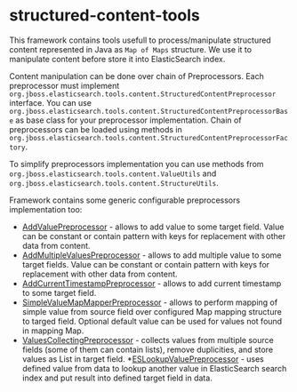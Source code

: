 structured-content-tools
========================

This framework contains tools usefull to process/manipulate structured content represented in Java as `Map of Maps` structure. 
We use it to manipulate content before store it into ElasticSearch index.

Content manipulation can be done over chain of Preprocessors. Each preprocessor must implement `org.jboss.elasticsearch.tools.content.StructuredContentPreprocessor` interface.
You can use `org.jboss.elasticsearch.tools.content.StructuredContentPreprocessorBase` as base class for your preprocessor implementation.
Chain of preprocessors can be loaded using methods in `org.jboss.elasticsearch.tools.content.StructuredContentPreprocessorFactory`.

To simplify preprocessors implementation you can use methods from `org.jboss.elasticsearch.tools.content.ValueUtils` and `org.jboss.elasticsearch.tools.content.StructureUtils`.

Framework contains some generic configurable preprocessors implementation too:
* [AddValuePreprocessor](https://github.com/jbossorg/structured-content-tools/blob/master/src/main/java/org/jboss/elasticsearch/tools/content/AddValuePreprocessor.java) - allows to add value to some target field. Value can be constant or contain pattern with keys for replacement with other data from content.
* [AddMultipleValuesPreprocessor](https://github.com/jbossorg/structured-content-tools/blob/master/src/main/java/org/jboss/elasticsearch/tools/content/AddMultipleValuesPreprocessor.java) - allows to add multiple value to some target fields. Value can be constant or contain pattern with keys for replacement with other data from content.
* [AddCurrentTimestampPreprocessor](https://github.com/jbossorg/structured-content-tools/blob/master/src/main/java/org/jboss/elasticsearch/tools/content/AddCurrentTimestampPreprocessor.java) - allows to add current timestamp to some target field.
* [SimpleValueMapMapperPreprocessor](https://github.com/jbossorg/structured-content-tools/blob/master/src/main/java/org/jboss/elasticsearch/tools/content/SimpleValueMapMapperPreprocessor.java) - allows to perform mapping of simple value from source field over configured Map mapping structure to targed field. Optional default value can be used for values not found in mapping Map.
* [ValuesCollectingPreprocessor](https://github.com/jbossorg/structured-content-tools/blob/master/src/main/java/org/jboss/elasticsearch/tools/content/ValuesCollectingPreprocessor.java) - collects values from multiple source fields (some of them can contain lists), remove duplicities, and store values as List in target field.
*[ESLookupValuePreprocessor](https://github.com/jbossorg/structured-content-tools/blob/master/src/main/java/org/jboss/elasticsearch/tools/content/ESLookupValuePreprocessor.java) - uses defined value from data to lookup another value in ElasticSearch search index and put result into defined target field in data. 
